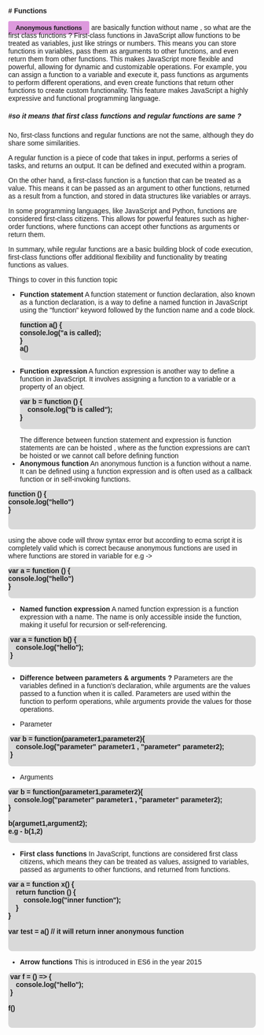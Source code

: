 <!-- styles -->

<style>
    * {
        font-family:sans-serif;
    }
    .highlight-normal {
        padding-inline:15px;
        padding-block:6px;
        background-color:#d9d;
        border-radius:3px;
        font-weight:700;
    }
    .highlight-em {
         padding-inline:10px;
        background-color:#cdfab6;
        border-radius:3px;
        font-weight:700;
    }
    .sub-heading {
        font-size:0.8rem
    }

    .code-example {
        font-weight:700;
         background-color:#d9d9d9; border-radius:8px;
    }
</style>

#### # Functions

<span class="highlight-normal sub-heading">Anonymous functions</span> are basically function without name , so what are the first class functions ? First-class functions in JavaScript allow functions to be treated as variables, just like strings or numbers. This means you can store functions in variables, pass them as arguments to other functions, and even return them from other functions. This makes JavaScript more flexible and powerful, allowing for dynamic and customizable operations. For example, you can assign a function to a variable and execute it, pass functions as arguments to perform different operations, and even create functions that return other functions to create custom functionality. This feature makes JavaScript a highly expressive and functional programming language.

##### #so it means that first class functions and regular functions are same ?

No, first-class functions and regular functions are not the same, although they do share some similarities.

A regular function is a piece of code that takes in input, performs a series of tasks, and returns an output. It can be defined and executed within a program.

On the other hand, a first-class function is a function that can be treated as a value. This means it can be passed as an argument to other functions, returned as a result from a function, and stored in data structures like variables or arrays.

In some programming languages, like JavaScript and Python, functions are considered first-class citizens. This allows for powerful features such as higher-order functions, where functions can accept other functions as arguments or return them.

In summary, while regular functions are a basic building block of code execution, first-class functions offer additional flexibility and functionality by treating functions as values.

Things to cover in this function topic

- **Function statement**
  A function statement or function declaration, also known as a function declaration, is a way to define a named function in JavaScript using the "function" keyword followed by the function name and a code block.
  <pre class="code-example">
  function a() {
  console.log("a is called);
  }  
  a()
   </pre>
- **Function expression**
  A function expression is another way to define a function in JavaScript. It involves assigning a function to a variable or a property of an object.
    <pre class="code-example">
  var b = function () {
      console.log("b is called");
  }
    </pre>
  The difference between function statement and expression is function statements are can be hoisted , where as the function expressions are can't be hoisted or we cannot call before defining function
- **Anonymous function**
An anonymous function is a function without a name. It can be defined using a function expression and is often used as a callback function or in self-invoking functions.
<pre class="code-example">
function () {
console.log("hello")
}

 </pre>
 using the above code will throw syntax error but according to ecma script it is completely valid which is correct because anonymous functions are used in where functions are stored in variable
 for e.g -> 
 <pre class="code-example">
var a = function () {
console.log("hello")
}
 </pre>
- **Named function expression**
A named function expression is a function expression with a name. The name is only accessible inside the function, making it useful for recursion or self-referencing.
<pre class="code-example">
 var a = function b() {
    console.log("hello");
 }
 </pre>
- **Difference between parameters & arguments ?**
Parameters are the variables defined in a function's declaration, while arguments are the values passed to a function when it is called. Parameters are used within the function to perform operations, while arguments provide the values for those operations.

- Parameter
<pre class="code-example">
 var b = function(parameter1,parameter2){
    console.log("parameter" parameter1 , "parameter" parameter2);
 }
 </pre>
- Arguments
<pre class="code-example">
var b = function(parameter1,parameter2){
   console.log("parameter" parameter1 , "parameter" parameter2);
}

b(argumet1,argument2);
e.g - b(1,2)

</pre>
- **First class functions**
In JavaScript, functions are considered first class citizens, which means they can be treated as values, assigned to variables, passed as arguments to other functions, and returned from functions.
<pre class="code-example">
var a = function x() {
    return function () {
        console.log("inner function");
    }
}

var test = a() // it will return inner anonymous function

 </pre>
- **Arrow functions**
This is introduced in ES6 in the year 2015 
<pre class="code-example">
 var f = () => {
    console.log("hello");
 }

f()

 </pre>
